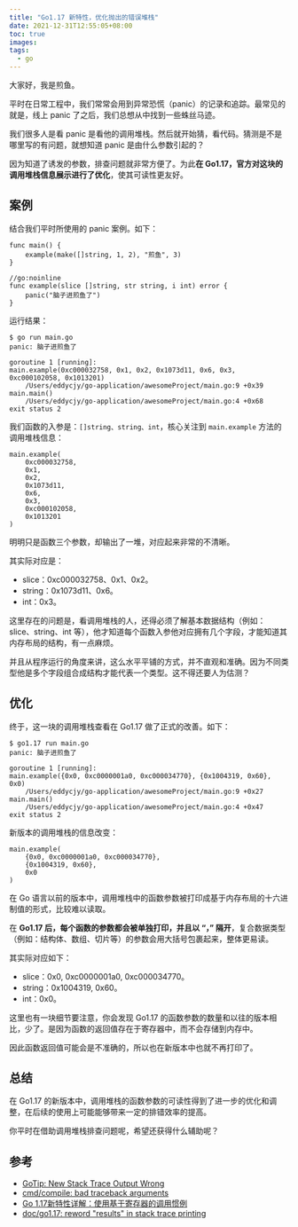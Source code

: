 ```yaml
---
title: "Go1.17 新特性，优化抛出的错误堆栈"
date: 2021-12-31T12:55:05+08:00
toc: true
images:
tags: 
  - go
---
```


大家好，我是煎鱼。

平时在日常工程中，我们常常会用到异常恐慌（panic）的记录和追踪。最常见的就是，线上 panic 了之后，我们总想从中找到一些蛛丝马迹。

我们很多人是看 panic 是看他的调用堆栈。然后就开始猜，看代码。猜测是不是哪里写的有问题，就想知道 panic 是由什么参数引起的？

因为知道了诱发的参数，排查问题就非常方便了。为此**在 Go1.17，官方对这块的调用堆栈信息展示进行了优化**，使其可读性更友好。

## 案例

结合我们平时所使用的 panic 案例。如下：

```golang
func main() {
	example(make([]string, 1, 2), "煎鱼", 3)
}

//go:noinline
func example(slice []string, str string, i int) error {
	panic("脑子进煎鱼了")
}
```

运行结果：

```
$ go run main.go
panic: 脑子进煎鱼了

goroutine 1 [running]:
main.example(0xc000032758, 0x1, 0x2, 0x1073d11, 0x6, 0x3, 0xc000102058, 0x1013201)
	/Users/eddycjy/go-application/awesomeProject/main.go:9 +0x39
main.main()
	/Users/eddycjy/go-application/awesomeProject/main.go:4 +0x68
exit status 2
```

我们函数的入参是：`[]string、string、int`，核心关注到 `main.example` 方法的调用堆栈信息：

```golang
main.example(
    0xc000032758, 
    0x1, 
    0x2, 
    0x1073d11, 
    0x6, 
    0x3, 
    0xc000102058, 
    0x1013201
)
```
明明只是函数三个参数，却输出了一堆，对应起来非常的不清晰。

其实际对应是：

- slice：0xc000032758、0x1、0x2。
- string：0x1073d11、0x6。
- int：0x3。

这里存在的问题是，看调用堆栈的人，还得必须了解基本数据结构（例如：slice、string、int 等），他才知道每个函数入参他对应拥有几个字段，才能知道其内存布局的结构，有一点麻烦。

并且从程序运行的角度来讲，这么水平平铺的方式，并不直观和准确。因为不同类型他是多个字段组合成结构才能代表一个类型。这不得还要人为估测？

## 优化

终于，这一块的调用堆栈查看在 Go1.17 做了正式的改善。如下：

```golang
$ go1.17 run main.go 
panic: 脑子进煎鱼了

goroutine 1 [running]:
main.example({0x0, 0xc0000001a0, 0xc000034770}, {0x1004319, 0x60}, 0x0)
	/Users/eddycjy/go-application/awesomeProject/main.go:9 +0x27
main.main()
	/Users/eddycjy/go-application/awesomeProject/main.go:4 +0x47
exit status 2
```

新版本的调用堆栈的信息改变：

```golang
main.example(
    {0x0, 0xc0000001a0, 0xc000034770}, 
    {0x1004319, 0x60}, 
    0x0
)
```

在 Go 语言以前的版本中，调用堆栈中的函数参数被打印成基于内存布局的十六进制值的形式，比较难以读取。
 
在 **Go1.17 后，每个函数的参数都会被单独打印，并且以 “，” 隔开**，复合数据类型（例如：结构体、数组、切片等）的参数会用大括号包裹起来，整体更易读。

其实际对应如下：

- slice：0x0, 0xc0000001a0, 0xc000034770。
- string：0x1004319, 0x60。
- int：0x0。

这里也有一块细节要注意，你会发现 Go1.17 的函数参数的数量和以往的版本相比，少了。是因为函数的返回值存在于寄存器中，而不会存储到内存中。

因此函数返回值可能会是不准确的，所以也在新版本中也就不再打印了。

## 总结

在 Go1.17 的新版本中，调用堆栈的函数参数的可读性得到了进一步的优化和调整，在后续的使用上可能能够带来一定的排错效率的提高。

你平时在借助调用堆栈排查问题呢，希望还获得什么辅助呢？

## 参考
- [GoTip: New Stack Trace Output Wrong](https://github.com/golang/go/issues/46708)
- [cmd/compile: bad traceback arguments](https://github.com/golang/go/issues/45728)
- [Go 1.17新特性详解：使用基于寄存器的调用惯例](https://mp.weixin.qq.com/s/AkJoXLlpSmw5vMZDpXoq5w)
- [doc/go1.17: reword "results" in stack trace printing](https://groups.google.com/g/golang-codereviews/c/JkhaLqHFReM?pli=1)